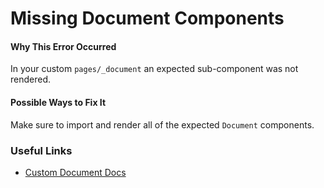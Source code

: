 # Missing Document Components

#### Why This Error Occurred

In your custom `pages/_document` an expected sub-component was not rendered.

#### Possible Ways to Fix It

Make sure to import and render all of the expected `Document` components.

### Useful Links

- [Custom Document Docs](https://nextjs.org/docs/advanced-features/custom-document)
